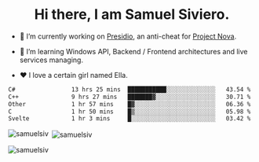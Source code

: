 <h1 align="center">Hi there, I am Samuel Siviero.</h1>

- 🔭 I’m currently working on [Presidio](https://presidio.ac), an anti-cheat for [Project Nova](https://discord.gg/novafn).

- 🌱 I’m learning Windows API, Backend / Frontend architectures and live services managing.

- ❤️ I love a certain girl named Ella.

<!--START_SECTION:waka-->

```txt
C#                13 hrs 25 mins  ███████████░░░░░░░░░░░░░░   43.54 %
C++               9 hrs 27 mins   ███████▓░░░░░░░░░░░░░░░░░   30.71 %
Other             1 hr 57 mins    █▓░░░░░░░░░░░░░░░░░░░░░░░   06.36 %
C                 1 hr 50 mins    █▒░░░░░░░░░░░░░░░░░░░░░░░   05.98 %
Svelte            1 hr 3 mins     █░░░░░░░░░░░░░░░░░░░░░░░░   03.42 %
```

<!--END_SECTION:waka-->

<p><img align="left" src="https://github-readme-stats.vercel.app/api/top-langs?username=samuelsiv&show_icons=true&locale=en&layout=compact&theme=radical" alt="samuelsiv" /></p>

<p>&nbsp;<img align="center" src="https://github-readme-stats.vercel.app/api?username=samuelsiv&show_icons=true&locale=en&theme=radical" alt="samuelsiv" /></p>
<p align="left"> <img src="https://komarev.com/ghpvc/?username=samuelsiv&label=Profile%20views&color=0e75b6&style=flat" alt="samuelsiv" /> </p>
